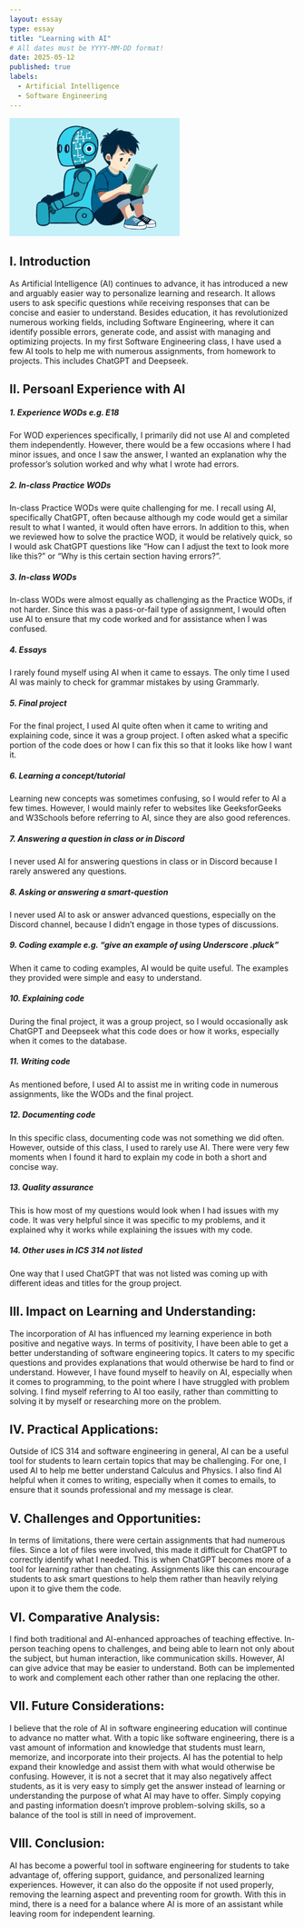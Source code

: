 ```yaml
---
layout: essay
type: essay
title: "Learning with AI"
# All dates must be YYYY-MM-DD format!
date: 2025-05-12
published: true
labels:
  - Artificial Intelligence
  - Software Engineering
---
```


<img width="300px" class="rounded float-start pe-4" src="../img/ai.png">

## I. Introduction

  As Artificial Intelligence (AI) continues to advance, it has introduced a new and arguably easier way to personalize learning and research. It allows users to ask specific questions while receiving responses that can be concise and easier to understand. Besides education, it has revolutionized numerous working fields, including Software Engineering, where it can identify possible errors, generate code, and assist with managing and optimizing projects. In my first Software Engineering class, I have used a few AI tools to help me with numerous assignments, from homework to projects. This includes ChatGPT and Deepseek. 


## II. Persoanl Experience with AI

##### 1. Experience WODs e.g. E18

For WOD experiences specifically, I primarily did not use AI and completed them independently. However, there would be a few occasions where I had minor issues, and once I saw the answer, I wanted an explanation why the professor’s solution worked and why what I wrote had errors. 

##### 2. In-class Practice WODs

In-class Practice WODs were quite challenging for me. I recall using AI, specifically ChatGPT, often because although my code would get a similar result to what I wanted, it would often have errors. In addition to this, when we reviewed how to solve the practice WOD, it would be relatively quick, so I would ask ChatGPT questions like “How can I adjust the text to look more like this?” or “Why is this certain section having errors?”. 

##### 3. In-class WODs 

In-class WODs were almost equally as challenging as the Practice WODs, if not harder. Since this was a pass-or-fail type of assignment, I would often use AI to ensure that my code worked and for assistance when I was confused. 

##### 4. Essays

I rarely found myself using AI when it came to essays. The only time I used AI was mainly to check for grammar mistakes by using Grammarly.  

##### 5. Final project

For the final project, I used AI quite often when it came to writing and explaining code, since it was a group project. I often asked what a specific portion of the code does or how I can fix this so that it looks like how I want it. 

##### 6. Learning a concept/tutorial

Learning new concepts was sometimes confusing, so I would refer to AI a few times. However, I would mainly refer to websites like GeeksforGeeks and W3Schools before referring to AI, since they are also good references. 

##### 7. Answering a question in class or in Discord

I never used AI for answering questions in class or in Discord because I rarely answered any questions. 

##### 8. Asking or answering a smart-question

I never used AI to ask or answer advanced questions, especially on the Discord channel, because I didn’t engage in those types of discussions.

##### 9. Coding example e.g. “give an example of using Underscore .pluck”

When it came to coding examples, AI would be quite useful. The examples they provided were simple and easy to understand.

##### 10. Explaining code

During the final project, it was a group project, so I would occasionally ask ChatGPT and Deepseek what this code does or how it works, especially when it comes to the database. 

##### 11. Writing code

As mentioned before, I used AI to assist me in writing code in numerous assignments, like the WODs and the final project. 

##### 12. Documenting code

In this specific class, documenting code was not something we did often. However, outside of this class, I used to rarely use AI. There were very few moments when I found it hard to explain my code in both a short and concise way. 

##### 13. Quality assurance

This is how most of my questions would look when I had issues with my code. It was very helpful since it was specific to my problems, and it explained why it works while explaining the issues with my code. 

##### 14. Other uses in ICS 314 not listed

One way that I used ChatGPT that was not listed was coming up with different ideas and titles for the group project. 

## III. Impact on Learning and Understanding:

The incorporation of AI has influenced my learning experience in both positive and negative ways. In terms of positivity, I have been able to get a better understanding of software engineering topics. It caters to my specific questions and provides explanations that would otherwise be hard to find or understand. However, I have found myself to heavily on AI, especially when it comes to programming, to the point where I have struggled with problem solving. I find myself referring to AI too easily, rather than committing to solving it by myself or researching more on the problem. 

## IV. Practical Applications:

Outside of ICS 314 and software engineering in general, AI can be a useful tool for students to learn certain topics that may be challenging. For one, I used AI to help me better understand Calculus and Physics. I also find AI helpful when it comes to writing, especially when it comes to emails, to ensure that it sounds professional and my message is clear.

## V. Challenges and Opportunities:

In terms of limitations, there were certain assignments that had numerous files. Since a lot of files were involved, this made it difficult for ChatGPT to correctly identify what I needed. This is when ChatGPT becomes more of a tool for learning rather than cheating. Assignments like this can encourage students to ask smart questions to help them rather than heavily relying upon it to give them the code. 

## VI. Comparative Analysis:

I find both traditional and AI-enhanced approaches of teaching effective. In-person teaching opens to challenges, and being able to learn not only about the subject, but human interaction, like communication skills. However, AI can give advice that may be easier to understand. Both can be implemented to work and complement each other rather than one replacing the other. 

## VII. Future Considerations:

I believe that the role of AI in software engineering education will continue to advance no matter what. With a topic like software engineering, there is a vast amount of information and knowledge that students must learn, memorize, and incorporate into their projects. AI has the potential to help expand their knowledge and assist them with what would otherwise be confusing. However, it is not a secret that it may also negatively affect students, as it is very easy to simply get the answer instead of learning or understanding the purpose of what AI may have to offer. Simply copying and pasting information doesn’t improve problem-solving skills, so a balance of the tool is still in need of improvement. 

## VIII. Conclusion:

AI has become a powerful tool in software engineering for students to take advantage of, offering support, guidance, and personalized learning experiences. However, it can also do the opposite if not used properly, removing the learning aspect and preventing room for growth. With this in mind, there is a need for a balance where AI is more of an assistant while leaving room for independent learning. 


